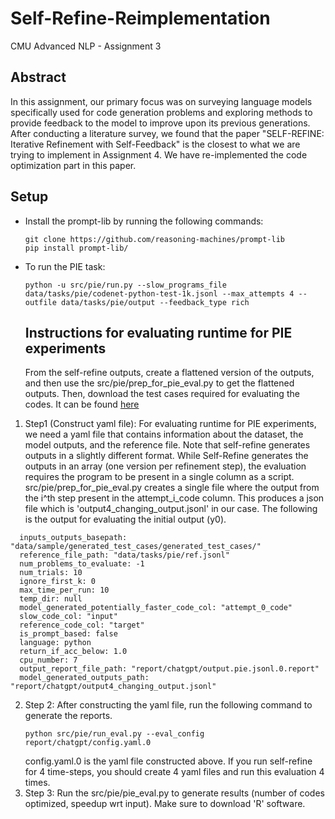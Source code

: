 # Self-Refine-Reimplementation
CMU Advanced NLP - Assignment 3

## Abstract
In this assignment, our primary focus was on surveying language models specifically used for code generation problems and exploring methods to provide feedback to the model to improve upon its previous generations. After conducting a literature survey, we found that the paper "SELF-REFINE: Iterative Refinement with Self-Feedback" is the closest to what we are trying to implement in Assignment 4. We have re-implemented the code optimization part in this paper.

## Setup
- Install the prompt-lib by running the following commands:
  ```
  git clone https://github.com/reasoning-machines/prompt-lib
  pip install prompt-lib/
   ```
- To run the PIE task:
  ```
  python -u src/pie/run.py --slow_programs_file data/tasks/pie/codenet-python-test-1k.jsonl --max_attempts 4 --outfile data/tasks/pie/output --feedback_type rich
  ```

  ## Instructions for evaluating runtime for PIE experiments
  From the self-refine outputs, create a flattened version of the outputs, and then use the src/pie/prep_for_pie_eval.py to get the flattened outputs.
  Then, download the test cases required for evaluating the codes. It can be found [here](https://drive.google.com/file/d/1migwX4wpED0gDDxn7gS6q55vWeXIDgId/view)

1. Step1 (Construct yaml file): For evaluating runtime for PIE experiments, we need a yaml file that contains information about the dataset, the model outputs, and the reference file. Note that self-refine generates outputs in a slightly different format. While Self-Refine generates the outputs in an array (one version per refinement step), the evaluation requires the program to be present in a single column as a script.  src/pie/prep_for_pie_eval.py creates a single file where the output from the i^th step present in the attempt_i_code column. This produces a json file which is 'output4_changing_output.jsonl' in our case. The following is the output for evaluating the initial output (y0).
```
  inputs_outputs_basepath: "data/sample/generated_test_cases/generated_test_cases/"
  reference_file_path: "data/tasks/pie/ref.jsonl"
  num_problems_to_evaluate: -1
  num_trials: 10
  ignore_first_k: 0
  max_time_per_run: 10
  temp_dir: null
  model_generated_potentially_faster_code_col: "attempt_0_code"
  slow_code_col: "input"
  reference_code_col: "target"
  is_prompt_based: false
  language: python
  return_if_acc_below: 1.0
  cpu_number: 7
  output_report_file_path: "report/chatgpt/output.pie.jsonl.0.report"
  model_generated_outputs_path: "report/chatgpt/output4_changing_output.jsonl"
```
2. Step 2: After constructing the yaml file, run the following command to generate the reports.
    ```
    python src/pie/run_eval.py --eval_config report/chatgpt/config.yaml.0
    ```
    config.yaml.0 is the yaml file constructed above. If you run self-refine for 4 time-steps, you should create 4 yaml files and run this evaluation 4 times.
3. Step 3: Run the src/pie/pie_eval.py to generate results (number of codes optimized, speedup wrt input). Make sure to download 'R' software.
